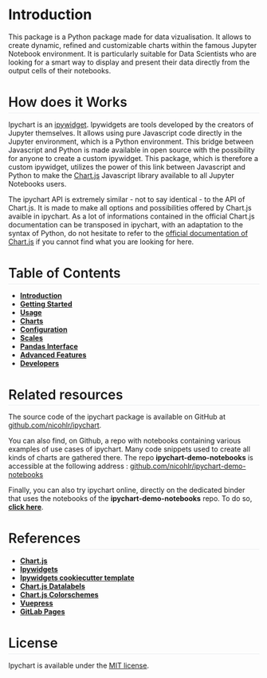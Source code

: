 # Introduction

This package is a Python package made for data vizualisation. It allows to create dynamic, refined and customizable charts within the famous Jupyter Notebook environment. It is particularly suitable for Data Scientists who are looking for a smart way to display and present their data directly from the output cells of their notebooks.

<p style="font-size:1.65rem;font-weight:600;line-height:1.25!important;margin-bottom:0;padding-top:4.6rem;padding-bottom:.3rem;margin-top:-3.1rem;border-bottom:1px solid #eaecef;">How does it Works</p>

Ipychart is an [ipywidget](https://ipywidgets.readthedocs.io/en/stable/). Ipywidgets are tools developed by the creators of Jupyter themselves. It allows using pure Javascript code directly in the Jupyter environment, which is a Python environment. This bridge between Javascript and Python is made available in open source with the possibility for anyone to create a custom ipywidget. This package, which is therefore a custom ipywidget, utilizes the power of this link between Javascript and Python to make the [Chart.js](https://www.chartjs.org/) Javascript library available to all Jupyter Notebooks users.

The ipychart API is extremely similar - not to say identical - to the API of Chart.js. It is made to make all options and possibilities offered by Chart.js avaible in ipychart. As a lot of informations contained in the official Chart.js documentation can be transposed in ipychart, with an adaptation to the syntax of Python, do not hesitate to refer to the [official documentation of Chart.js](https://www.chartjs.org/docs/latest/) if you cannot find what you are looking for here.

<p style="font-size:1.65rem;font-weight:600;line-height:1.25!important;margin-bottom:0;padding-top:4.6rem;padding-bottom:.3rem;margin-top:-3.1rem;border-bottom:1px solid #eaecef;">Table of Contents</p>

- [**Introduction**](/ipychart/user_guide/introduction)
- [**Getting Started**](/ipychart/user_guide/getting_started)
- [**Usage**](/ipychart/user_guide/usage)
- [**Charts**](/ipychart/user_guide/charts)
- [**Configuration**](/ipychart/user_guide/configuration)
- [**Scales**](/ipychart/user_guide/scales)
- [**Pandas Interface**](/ipychart/user_guide/pandas)
- [**Advanced Features**](/ipychart/user_guide/advanced)
- [**Developers**](/ipychart/developer_guide/development_installation)

<p style="font-size:1.65rem;font-weight:600;line-height:1.25!important;margin-bottom:0;padding-top:4.6rem;padding-bottom:.3rem;margin-top:-3.1rem;border-bottom:1px solid #eaecef;">Related resources</p>

The source code of the ipychart package is available on GitHub at [github.com/nicohlr/ipychart](https://github.com/nicohlr/ipychart).

You can also find, on Github, a repo with notebooks containing various examples of use cases of ipychart. Many code snippets used to create all kinds of charts are gathered there. The repo **ipychart-demo-notebooks** is accessible at the following address : [github.com/nicohlr/ipychart-demo-notebooks](https://github.com/nicohlr/ipychart-demo-notebooks)

Finally, you can also try ipychart online, directly on the dedicated binder that uses the notebooks of the **ipychart-demo-notebooks** repo. To do so, [**click here**](https://mybinder.org/v2/gh/nicohlr/ipychart-demo-notebooks/master).

<p style="font-size:1.65rem;font-weight:600;line-height:1.25!important;margin-bottom:0;padding-top:4.6rem;padding-bottom:.3rem;margin-top:-3.1rem;border-bottom:1px solid #eaecef;">References</p>

- [**Chart.js**](https://www.chartjs.org/)
- [**Ipywidgets**](https://ipywidgets.readthedocs.io/en/latest/index.html)
- [**Ipywidgets cookiecutter template**](https://github.com/jupyter-widgets/widget-cookiecutter)
- [**Chart.js Datalabels**](https://github.com/chartjs/chartjs-plugin-datalabels)
- [**Chart.js Colorschemes**](https://github.com/nagix/chartjs-plugin-colorschemes)
- [**Vuepress**](https://vuepress.vuejs.org/)
- [**GitLab Pages**](https://docs.gitlab.com/ee/user/project/pages/)

<p style="font-size:1.65rem;font-weight:600;line-height:1.25!important;margin-bottom:0;padding-top:4.6rem;padding-bottom:.3rem;margin-top:-3.1rem;border-bottom:1px solid #eaecef;">License</p>

Ipychart is available under the [MIT license](https://opensource.org/licenses/MIT).